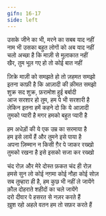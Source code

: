 ```yaml
---
gifn: 16-17
side: left
---
```


उसके जीने का भी, मरने का सबब याद नहीं  
नाम भी उसका बहुत लोगों को अब याद नहीं  
चलो अच्छा है कि माज़ी से मुलाकात नहीं  
खैर, तुम भूल गए हो तो कोई बात नहीं  

ज़िक्रे माज़ी को समझते हो तो ज़हमत समझो  
इतना काफ़ी है कि आज़ादी की क़ीमत समझो  
शुक्र सद शुक्र, फ़रामोश हुई बर्बादी  
आज सरशार हो तुम, हम पे भी सरशारी है  
लेकिन इतना हमें कहने दो कि ये आज़ादी  
तुमको प्यारी है मगर हमको बहुत प्यारी है  

हम अधेड़ों की ये एक उम्र का सरमाया है  
हम इसे लायें हैं और तुमने इसे पाया है  
अपना ज़िम्मान न किसी ग़ैर पे जाकर रख्खो  
तुमको रखना है इसे इसको सजा कर रख्खो  

चंद रोज़ और मेरे दोस्त फ़कत चंद ही रोज़  
हमसे सुन लो कोई नग़मा कोई नौहा कोई सोज़  
सब तुम्हारा ही है, हम कुछ भी नहीं ले जायेंगे  
क़ौल दोहराते शहीदों का चले जायेंगे  
दरो दीवार पे हसरत से नज़र करते हैं  
ख़ुश रहो अहले वतन हम तो सफ़र करते हैं  
